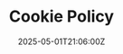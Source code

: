 ---
title: Cookie Policy
linkTitle: Cookie Policy
date: '2025-05-01T21:06:00Z'
weight: 1
description: No content
draft: false
ref: cookie-policy
---